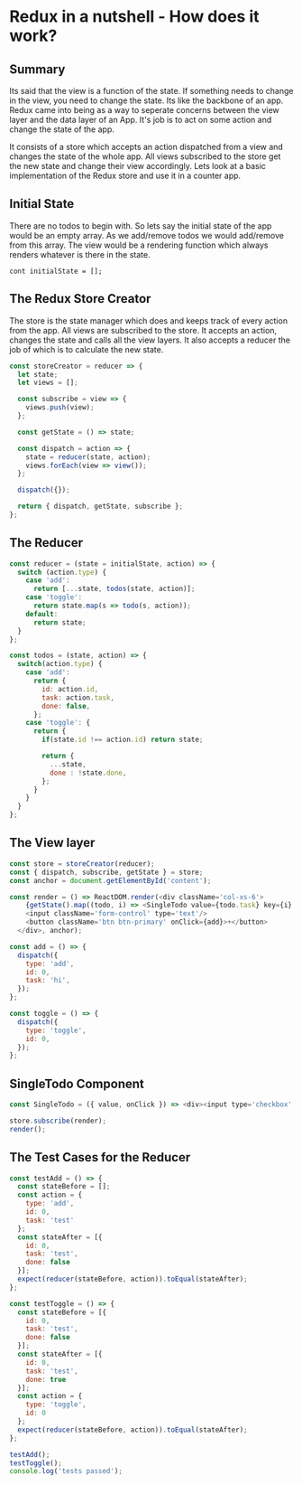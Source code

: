 # Redux in a nutshell - How does it work?

## Summary
Its said that the view is a function of the state. If something needs to change in the view, you need to change the state. Its like the backbone of an app.
Redux came into being as a way to seperate concerns between the view layer and the data layer of an App.
It's job is to act on some action and change the state of the app.

It consists of a store which accepts an action dispatched from a view and changes the state of the whole app. All views subscribed to the store get the new state and change their view accordingly. Lets look at a basic implementation of the Redux store and use it in a counter app.


## Initial State
  There are no todos to begin with. So lets say the initial state of the app would be an empty array. As we add/remove todos we would add/remove from this array. The view would be a rendering function which always renders whatever is there in the state.

    cont initialState = [];

## The Redux Store Creator

The store is the state manager which does and keeps track of every action from the app. All views are subscribed to the store. It accepts an action, changes the state and calls all the view layers. It also accepts a reducer the job of which is to calculate the new state.

```js
const storeCreator = reducer => {
  let state;
  let views = [];

  const subscribe = view => {
    views.push(view);
  };

  const getState = () => state;

  const dispatch = action => {
    state = reducer(state, action);
    views.forEach(view => view());
  };

  dispatch({});

  return { dispatch, getState, subscribe };
};
```

## The Reducer

```js
const reducer = (state = initialState, action) => {
  switch (action.type) {
    case 'add':
      return [...state, todos(state, action)];
    case 'toggle':
      return state.map(s => todo(s, action));
    default:
      return state;
  }
};

const todos = (state, action) => {
  switch(action.type) {
    case 'add':
      return {
        id: action.id,
        task: action.task,
        done: false,
      };
    case 'toggle': {
      return {
        if(state.id !== action.id) return state;

        return {
          ...state,
          done : !state.done,
        };
      }
    }
  }
};
```

## The View layer

```js
const store = storeCreator(reducer);
const { dispatch, subscribe, getState } = store;
const anchor = document.getElementById('content');

const render = () => ReactDOM.render(<div className='col-xs-6'>
    {getState().map((todo, i) => <SingleTodo value={todo.task} key={i} onClick={toggle} />)}
    <input className='form-control' type='text'/>
    <button className='btn btn-primary' onClick={add}>+</button>
  </div>, anchor);

const add = () => {
  dispatch({
    type: 'add',
    id: 0,
    task: 'hi',
  });
};

const toggle = () => {
  dispatch({
    type: 'toggle',
    id: 0,
  });
};
```

## SingleTodo Component

```js
const SingleTodo = ({ value, onClick }) => <div><input type='checkbox' onChange={onClick}></input>{value}</div>;

store.subscribe(render);
render();
```

## The Test Cases for the Reducer

```js
const testAdd = () => {
  const stateBefore = [];
  const action = {
    type: 'add',
    id: 0,
    task: 'test'
  };
  const stateAfter = [{
    id: 0,
    task: 'test',
    done: false
  }];
  expect(reducer(stateBefore, action)).toEqual(stateAfter);
};

const testToggle = () => {
  const stateBefore = [{
    id: 0,
    task: 'test',
    done: false
  }];
  const stateAfter = [{
    id: 0,
    task: 'test',
    done: true
  }];
  const action = {
    type: 'toggle',
    id: 0
  };
  expect(reducer(stateBefore, action)).toEqual(stateAfter);
};

testAdd();
testToggle();
console.log('tests passed');
```

&nbsp;
